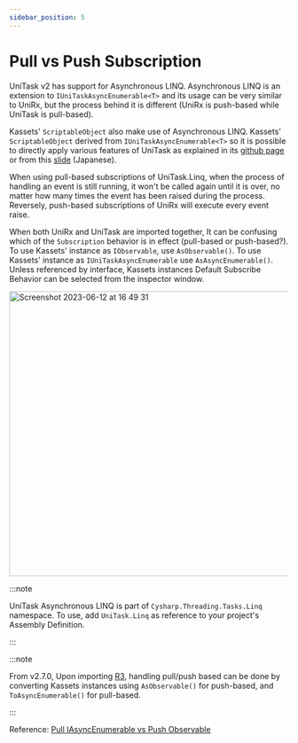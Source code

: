 ```yaml
---
sidebar_position: 5
---
```


# Pull vs Push Subscription

UniTask v2 has support for Asynchronous LINQ.
Asynchronous LINQ is an extension to `IUniTaskAsyncEnumerable<T>` and its usage can be very similar to UniRx,
but the process behind it is different (UniRx is push-based while UniTask is pull-based).

Kassets' `ScriptableObject` also make use of Asynchronous LINQ.
Kassets' `ScriptableObject` derived from `IUniTaskAsyncEnumerable<T>` so it is possible to directly apply
various features of UniTask as explained in its [github page](https://github.com/Cysharp/UniTask#asyncenumerable-and-async-linq) or from this [slide](https://speakerdeck.com/torisoup/unitask2020?slide=110) (Japanese).

When using pull-based subscriptions of UniTask.Linq, when the process of handling an event is still running,
it won't be called again until it is over, no matter how many times the event has been raised during the process.
Reversely, push-based subscriptions of UniRx will execute every event raise.

When both UniRx and UniTask are imported together, It can be confusing which of the `Subscription` behavior is in effect (pull-based or push-based?).
To use Kassets' instance as `IObservable`, use `AsObservable()`.
To use Kassets' instance as `IUniTaskAsyncEnumerable` use `AsAsyncEnumerable()`.
Unless referenced by interface, Kassets instances Default Subscribe Behavior can be selected from the inspector window.

<img width="514" alt="Screenshot 2023-06-12 at 16 49 31" src="https://github.com/kadinche/Kassets/assets/1290720/dea3da9d-cc3e-45a2-82a5-e590cfca84ee"></img>

:::note

UniTask Asynchronous LINQ is part of `Cysharp.Threading.Tasks.Linq` namespace. To use, add `UniTask.Linq` as reference to your project's Assembly Definition.

:::

:::note

From v2.7.0, Upon importing [R3], handling pull/push based can be done by converting Kassets instances using `AsObservable()` for push-based, and `ToAsyncEnumerable()` for pull-based.

:::

Reference: [Pull IAsyncEnumerable vs Push Observable](https://neuecc.medium.com/r3-a-new-modern-reimplementation-of-reactive-extensions-for-c-cf29abcc5826#:~:text=Pull%20IAsyncEnumerable%20vs%20Push%20Observable)

[R3]: https://github.com/Cysharp/R3
[UniRx]: https://github.com/neuecc/UniRx
